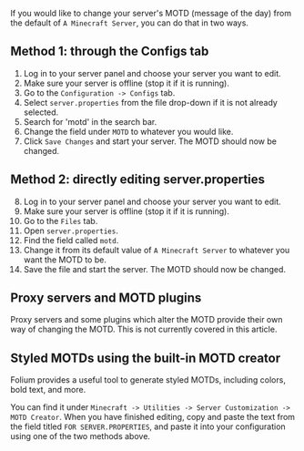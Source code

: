 
If you would like to change your server's MOTD (message of the day) from the default of `A Minecraft Server`, you can do that in two ways.

## Method 1: through the Configs tab

1. Log in to your server panel and choose your server you want to edit.
2. Make sure your server is offline (stop it if it is running).
3. Go to the `Configuration -> Configs` tab.
4. Select `server.properties` from the file drop-down if it is not already selected.
5. Search for 'motd' in the search bar.
6. Change the field under `MOTD` to whatever you would like.
7. Click `Save Changes` and start your server. The MOTD should now be changed.

## Method 2: directly editing server.properties

8. Log in to your server panel and choose your server you want to edit.
9. Make sure your server is offline (stop it if it is running).
10. Go to the `Files` tab.
11. Open `server.properties`.
12. Find the field called `motd`.
13. Change it from its default value of `A Minecraft Server` to whatever you want the MOTD to be.
14. Save the file and start the server. The MOTD should now be changed.

## Proxy servers and MOTD plugins

Proxy servers and some plugins which alter the MOTD provide their own way of changing the MOTD. This is not currently covered in this article.

## Styled MOTDs using the built-in MOTD creator

Folium provides a useful tool to generate styled MOTDs, including colors, bold text, and more.

You can find it under `Minecraft -> Utilities -> Server Customization -> MOTD Creator`. When you have finished editing, copy and paste the text from the field titled `FOR SERVER.PROPERTIES`, and paste it into your configuration using one of the two methods above.
